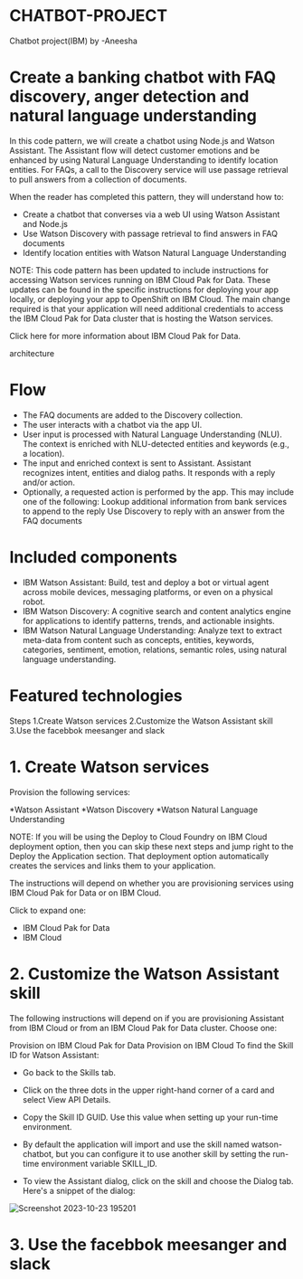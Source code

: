 # CHATBOT-PROJECT
Chatbot project(IBM)
by -Aneesha
# Create a banking chatbot with FAQ discovery, anger detection and natural language understanding
In this code pattern, we will create a chatbot using Node.js and Watson Assistant. The Assistant flow will detect customer emotions and be enhanced by using Natural Language Understanding to identify location entities. For FAQs, a call to the Discovery service will use passage retrieval to pull answers from a collection of documents.

When the reader has completed this pattern, they will understand how to:

* Create a chatbot that converses via a web UI using Watson Assistant and Node.js
* Use Watson Discovery with passage retrieval to find answers in FAQ documents
* Identify location entities with Watson Natural Language Understanding

NOTE: This code pattern has been updated to include instructions for accessing Watson services running on IBM Cloud Pak for Data. These updates can be found in the specific instructions for deploying your app locally, or deploying your app to OpenShift on IBM Cloud. The main change required is that your application will need additional credentials to access the IBM Cloud Pak for Data cluster that is hosting the Watson services.

Click here for more information about IBM Cloud Pak for Data.

architecture

# Flow
* The FAQ documents are added to the Discovery collection.
* The user interacts with a chatbot via the app UI.
* User input is processed with Natural Language Understanding (NLU). The context is enriched with NLU-detected entities and keywords (e.g., a location).
* The input and enriched context is sent to Assistant. Assistant recognizes intent, entities and dialog paths. It responds with a reply and/or action.
* Optionally, a requested action is performed by the app. This may include one of the following:
     Lookup additional information from bank services to append to the reply
     Use Discovery to reply with an answer from the FAQ documents
  
# Included components
* IBM Watson Assistant: Build, test and deploy a bot or virtual agent across mobile devices, messaging platforms, or even on a physical robot.
* IBM Watson Discovery: A cognitive search and content analytics engine for applications to identify patterns, trends, and actionable insights.
* IBM Watson Natural Language Understanding: Analyze text to extract meta-data from content such as concepts, entities, keywords, categories, sentiment, emotion, relations, semantic roles, using natural language 
  understanding.
  
# Featured technologies
Steps
1.Create Watson services
2.Customize the Watson Assistant skill
3.Use the facebbok meesanger and slack 
  
# 1. Create Watson services
Provision the following services:

*Watson Assistant
*Watson Discovery
*Watson Natural Language Understanding

NOTE: If you will be using the Deploy to Cloud Foundry on IBM Cloud deployment option, then you can skip these next steps and jump right to the Deploy the Application section. That deployment option automatically creates the services and links them to your application.

The instructions will depend on whether you are provisioning services using IBM Cloud Pak for Data or on IBM Cloud.

Click to expand one:

* IBM Cloud Pak for Data
* IBM Cloud

# 2. Customize the Watson Assistant skill
The following instructions will depend on if you are provisioning Assistant from IBM Cloud or from an IBM Cloud Pak for Data cluster. Choose one:

Provision on IBM Cloud Pak for Data
Provision on IBM Cloud
To find the Skill ID for Watson Assistant:

* Go back to the Skills tab.

* Click on the three dots in the upper right-hand corner of a card and select View API Details.

* Copy the Skill ID GUID. Use this value when setting up your run-time environment.

* By default the application will import and use the skill named watson-chatbot, but you can configure it to use another skill by setting the run-time environment variable SKILL_ID.
  
* To view the Assistant dialog, click on the skill and choose the Dialog tab. Here's a snippet of the dialog:
  
![Screenshot 2023-10-23 195201](https://github.com/Aneesha5008/CHATBOT-PROJECT/assets/144435424/2e34d946-bb18-468f-b395-b3d9e9513f57) 

# 3. Use the facebbok meesanger and slack

